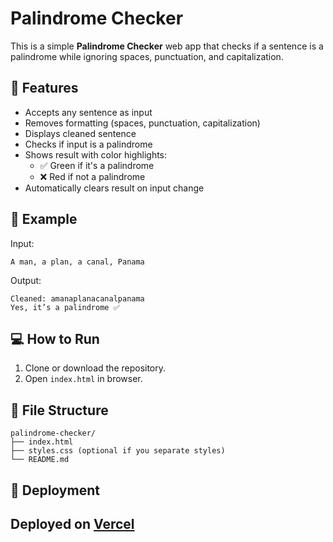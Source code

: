 # Palindrome Checker

This is a simple **Palindrome Checker** web app that checks if a sentence is a palindrome while ignoring spaces, punctuation, and capitalization.

## 🔧 Features

- Accepts any sentence as input
- Removes formatting (spaces, punctuation, capitalization)
- Displays cleaned sentence
- Checks if input is a palindrome
- Shows result with color highlights:
  - ✅ Green if it's a palindrome
  - ❌ Red if not a palindrome
- Automatically clears result on input change

## 🧪 Example

Input:

```
A man, a plan, a canal, Panama
```

Output:

```
Cleaned: amanaplanacanalpanama
Yes, it’s a palindrome ✅
```

## 💻 How to Run

1. Clone or download the repository.
2. Open `index.html` in browser.

## 📁 File Structure

```
palindrome-checker/
├── index.html
├── styles.css (optional if you separate styles)
└── README.md
```

## 🚀 Deployment

## Deployed on [Vercel](https://vercel.com/)
